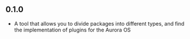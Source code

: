 ## 0.1.0

- A tool that allows you to divide packages into different types, and find the implementation of plugins for the Aurora OS
